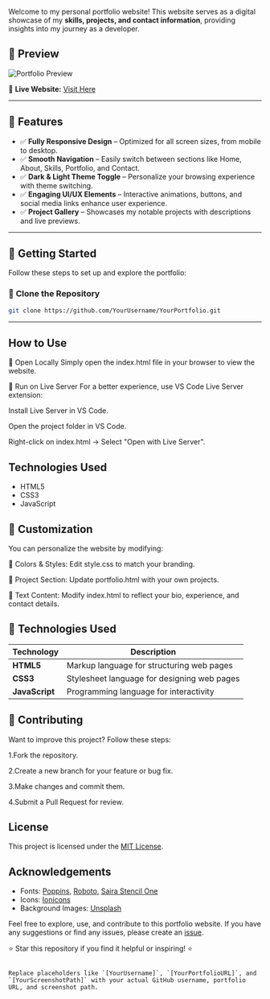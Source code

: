 

Welcome to my personal portfolio website! This website serves as a digital showcase of my **skills, projects, and contact information**, providing insights into my journey as a developer.  

## 🎨 **Preview**  

![Portfolio Preview](./path/to/your/screenshot.png)  

🔗 **Live Website:** [Visit Here](https://www.yourportfolio.com)  

---

## 🌟 **Features**  

- ✅ **Fully Responsive Design** – Optimized for all screen sizes, from mobile to desktop.  
- ✅ **Smooth Navigation** – Easily switch between sections like Home, About, Skills, Portfolio, and Contact.  
- ✅ **Dark & Light Theme Toggle** – Personalize your browsing experience with theme switching.  
- ✅ **Engaging UI/UX Elements** – Interactive animations, buttons, and social media links enhance user experience.  
- ✅ **Project Gallery** – Showcases my notable projects with descriptions and live previews.  

---

## 🚀 **Getting Started**  

Follow these steps to set up and explore the portfolio:  

### 🔹 **Clone the Repository**  
```bash
git clone https://github.com/YourUsername/YourPortfolio.git
```
---
## How to Use

🔹 Open Locally
Simply open the index.html file in your browser to view the website.

🔹 Run on Live Server
For a better experience, use VS Code Live Server extension:

Install Live Server in VS Code.

Open the project folder in VS Code.

Right-click on index.html → Select "Open with Live Server".

## Technologies Used

- HTML5
- CSS3
- JavaScript

## 🎨 Customization
You can personalize the website by modifying:

📌 Colors & Styles: Edit style.css to match your branding.

📌 Project Section: Update portfolio.html with your own projects.

📌 Text Content: Modify index.html to reflect your bio, experience, and contact details.

## 🚀 Technologies Used  

| Technology  | Description |
|------------|------------|
| **HTML5**  | Markup language for structuring web pages |
| **CSS3**   | Stylesheet language for designing web pages |
| **JavaScript** | Programming language for interactivity |

## 🤝 Contributing
Want to improve this project? Follow these steps:

1.Fork the repository.

2.Create a new branch for your feature or bug fix.

3.Make changes and commit them.

4.Submit a Pull Request for review.

## License

This project is licensed under the [MIT License](LICENSE).

## Acknowledgements

- Fonts: [Poppins](https://fonts.google.com/specimen/Poppins), [Roboto](https://fonts.google.com/specimen/Roboto), [Saira Stencil One](https://fonts.google.com/specimen/Saira+Stencil+One)
- Icons: [Ionicons](https://ionicons.com/)
- Background Images: [Unsplash](https://unsplash.com/)

Feel free to explore, use, and contribute to this portfolio website. If you have any suggestions or find any issues, please create an [issue](https://github.com/YourUsername/YourPortfolio/issues).

⭐ Star this repository if you find it helpful or inspiring! ⭐
```

Replace placeholders like `[YourUsername]`, `[YourPortfolioURL]`, and `[YourScreenshotPath]` with your actual GitHub username, portfolio URL, and screenshot path.
